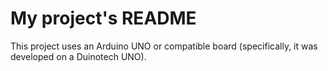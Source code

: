 # My project's README

This project uses an Arduino UNO or compatible board (specifically, it was developed on a Duinotech UNO).